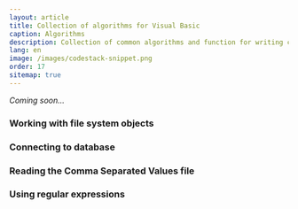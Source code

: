 ```yaml
---
layout: article
title: Collection of algorithms for Visual Basic
caption: Algorithms
description: Collection of common algorithms and function for writing code in Visual Basic
lang: en
image: /images/codestack-snippet.png
order: 17
sitemap: true
---
```

*Coming soon...*

### Working with file system objects
### Connecting to database
### Reading the Comma Separated Values file
### Using regular expressions

